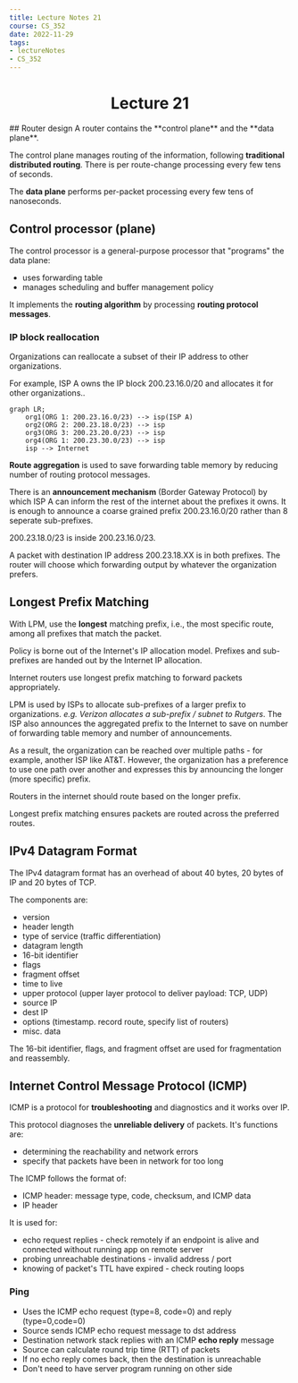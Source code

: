 ```yaml
---
title: Lecture Notes 21
course: CS_352
date: 2022-11-29
tags: 
- lectureNotes
- CS_352
---
```


<center><h1>Lecture 21</h1></center>
## Router design
A router contains the **control plane** and the **data plane**.

The control plane manages routing of the information, following **traditional distributed routing**. There is per route-change processing every few tens of seconds.

The **data plane** performs per-packet processing every few tens of nanoseconds.

## Control processor (plane)
The control processor is a general-purpose processor that "programs" the data plane:
- uses forwarding table
- manages scheduling and buffer management policy

It implements the **routing algorithm** by processing **routing protocol messages**.

### IP block reallocation
Organizations can reallocate a subset of their IP address to other organizations.

For example, ISP A owns the IP block 200.23.16.0/20 and allocates it for other organizations..

```mermaid
graph LR;
	org1(ORG 1: 200.23.16.0/23) --> isp(ISP A)
	org2(ORG 2: 200.23.18.0/23) --> isp
	org3(ORG 3: 200.23.20.0/23) --> isp
	org4(ORG 1: 200.23.30.0/23) --> isp
	isp --> Internet
```
**Route aggregation** is used to save forwarding table memory by reducing number of routing protocol messages.

There is an **announcement mechanism** (Border Gateway Protocol) by which ISP A can inform the rest of the internet about the prefixes it owns. It is enough to announce a coarse grained prefix $200.23.16.0/20$ rather than 8 seperate sub-prefixes.

$200.23.18.0/23$ is inside $200.23.16.0/23$.

A packet with destination IP address 200.23.18.XX is in both prefixes. The router will choose which forwarding output by whatever the organization prefers.

## Longest Prefix Matching
With LPM, use the **longest** matching prefix, i.e., the most specific route, among all prefixes that match the packet. 

Policy is borne out of the Internet's IP allocation model. Prefixes and sub-prefixes are handed out by the Internet IP allocation.

Internet routers use longest prefix matching to forward packets appropriately.

LPM is used by ISPs to allocate sub-prefixes of a larger prefix to organizations.
*e.g. Verizon allocates a sub-prefix / subnet to Rutgers*. 
The ISP also announces the aggregated prefix to the Internet to save on number of forwarding table memory and number of announcements.

As a result, the organization can be reached over multiple paths - for example, another ISP like AT&T. However, the organization has a preference to use one path over another and expresses this by announcing the longer (more specific) prefix.

Routers in the internet should route based on the longer prefix.

Longest prefix matching ensures packets are routed across the preferred routes.

## IPv4 Datagram Format
The IPv4 datagram format has an overhead of about 40 bytes, 20 bytes of IP and 20 bytes of TCP.

The components are:
- version
- header length
- type of service (traffic differentiation)
- datagram length
- 16-bit identifier
- flags
- fragment offset
- time to live
- upper protocol (upper layer protocol to deliver payload: TCP, UDP)
- source IP
- dest IP
- options (timestamp. record route, specify list of routers)
- misc. data

The 16-bit identifier, flags, and fragment offset are used for fragmentation and reassembly.

## Internet Control Message Protocol (ICMP)

ICMP is a protocol for **troubleshooting** and diagnostics and it works over IP.

This protocol diagnoses the **unreliable delivery** of packets. It's functions are:
- determining the reachability and network errors
- specify that packets have been in network for too long

The ICMP follows the format of:
- ICMP header: message type, code, checksum, and ICMP data
- IP header

It is used for:
- echo request replies - check remotely if an endpoint is alive and connected without running app on remote server
- probing unreachable destinations - invalid address / port
- knowing of packet's TTL have expired - check routing loops

### Ping
- Uses the ICMP echo request (type=8, code=0) and reply (type=0,code=0)
- Source sends ICMP echo request message to dst address
- Destination network stack replies with an ICMP **echo reply** message
- Source can calculate round trip time (RTT) of packets
- If no echo reply comes back, then the destination is unreachable
- Don't need to have server program running on other side


